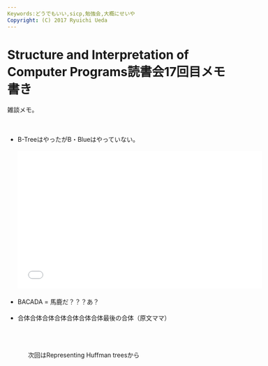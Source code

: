 ```yaml
---
Keywords:どうでもいい,sicp,勉強会,大概にせいや
Copyright: (C) 2017 Ryuichi Ueda
---
```


# Structure and Interpretation of Computer Programs読書会17回目メモ書き
雑談メモ。<br />
<br />
<ul><br />
<li>B-TreeはやったがB・Blueはやっていない。<br />
<br />
<iframe width="560" height="315" src="//www.youtube.com/embed/wSHQ817iavs" frameborder="0" allowfullscreen></iframe><br />
</li><br />
<li>BACADA = 馬鹿だ？？？あ？</li><br />
<li>合体合体合体合体合体合体合体最後の合体（原文ママ）</li><br />
<ul><br />
<br />
次回はRepresenting Huffman treesから
